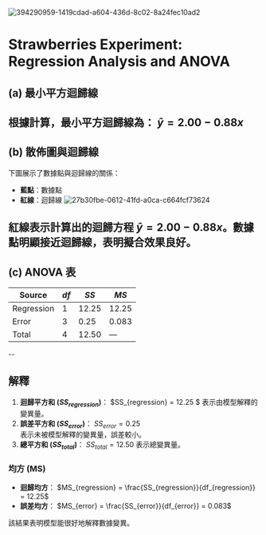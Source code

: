 ![394290959-1419cdad-a604-436d-8c02-8a24fec10ad2](https://github.com/user-attachments/assets/a0733752-c0bd-4053-8aaa-4d152948a0bf)

# Strawberries Experiment: Regression Analysis and ANOVA

## (a) 最小平方迴歸線

根據計算，最小平方迴歸線為：
$\hat{y} = 2.00 - 0.88x$
---
## (b) 散佈圖與迴歸線

下圖展示了數據點與迴歸線的關係：
- **藍點**：數據點
- **紅線**：迴歸線
![27b30fbe-0612-41fd-a0ca-c664fcf73624](https://github.com/user-attachments/assets/cdadd0e9-5c05-4d11-9abc-de21124d5972)

紅線表示計算出的迴歸方程 $\hat{y} = 2.00 - 0.88x$。數據點明顯接近迴歸線，表明擬合效果良好。
---
## (c) ANOVA 表

| Source      | $df$ | $SS$  | $MS$   |
|-------------|------|-------|--------|
| Regression  | 1    | 12.25 | 12.25  |
| Error       | 3    | 0.25  | 0.083  |
| Total       | 4    | 12.50 | —      |
--
## 解釋

1. **迴歸平方和 ($SS_{regression}$)**：
   $SS_{regression} = 12.25 $ 
   表示由模型解釋的變異量。
2. **誤差平方和 ($SS_{error}$)**：
   $SS_{error} = 0.25$  
   表示未被模型解釋的變異量，誤差較小。
3. **總平方和 ($SS_{total}$)**：
   $SS_{total} = 12.50$ 
   表示總變異量。

### 均方 (MS)
- **迴歸均方**：
  $MS_{regression} = \frac{SS_{regression}}{df_{regression}} = 12.25$
- **誤差均方**：
  $MS_{error} = \frac{SS_{error}}{df_{error}} = 0.083$

該結果表明模型能很好地解釋數據變異。
